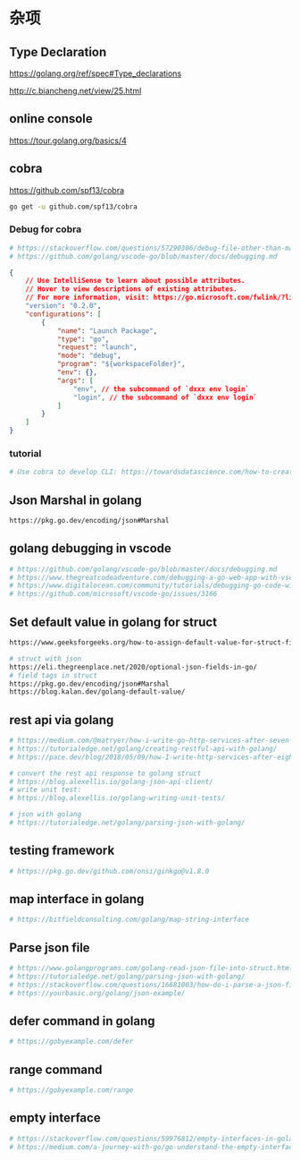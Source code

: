 # 杂项

## Type Declaration

https://golang.org/ref/spec#Type_declarations

http://c.biancheng.net/view/25.html

## online console

https://tour.golang.org/basics/4

## cobra

https://github.com/spf13/cobra

```sh
go get -u github.com/spf13/cobra
```

### Debug for cobra

```sh
# https://stackoverflow.com/questions/57290306/debug-file-other-than-main-go-in-vs-code
# https://github.com/golang/vscode-go/blob/master/docs/debugging.md
```

```json
{
    // Use IntelliSense to learn about possible attributes.
    // Hover to view descriptions of existing attributes.
    // For more information, visit: https://go.microsoft.com/fwlink/?linkid=830387
    "version": "0.2.0",
    "configurations": [
        {
            "name": "Launch Package",
            "type": "go",
            "request": "launch",
            "mode": "debug",
            "program": "${workspaceFolder}",
            "env": {},
            "args": [
                "env", // the subcommand of `dxxx env login`
                "login", // the subcommand of `dxxx env login`
            ]
        }
    ]
}
```

### tutorial

```sh
# Use cobra to develop CLI: https://towardsdatascience.com/how-to-create-a-cli-in-golang-with-cobra-d729641c7177
```

## Json Marshal in golang

```sh
https://pkg.go.dev/encoding/json#Marshal


```

## golang debugging in vscode

```sh
# https://github.com/golang/vscode-go/blob/master/docs/debugging.md
# https://www.thegreatcodeadventure.com/debugging-a-go-web-app-with-vscode-and-delve/
# https://www.digitalocean.com/community/tutorials/debugging-go-code-with-visual-studio-code
# https://github.com/microsoft/vscode-go/issues/3166
```

## Set default value in golang for struct

```sh
https://www.geeksforgeeks.org/how-to-assign-default-value-for-struct-field-in-golang/

# struct with json
https://eli.thegreenplace.net/2020/optional-json-fields-in-go/
# field tags in struct
https://pkg.go.dev/encoding/json#Marshal
https://blog.kalan.dev/golang-default-value/

```

## rest api via golang 

```sh
# https://medium.com/@matryer/how-i-write-go-http-services-after-seven-years-37c208122831
# https://tutorialedge.net/golang/creating-restful-api-with-golang/
# https://pace.dev/blog/2018/05/09/how-I-write-http-services-after-eight-years.html

# convert the rest api response to golang struct
# https://blog.alexellis.io/golang-json-api-client/
# write unit test:
# https://blog.alexellis.io/golang-writing-unit-tests/

# json with golang
# https://tutorialedge.net/golang/parsing-json-with-golang/
```

## testing framework

```sh
# https://pkg.go.dev/github.com/onsi/ginkgo@v1.8.0

```

## map interface in golang

```sh
# https://bitfieldconsulting.com/golang/map-string-interface
```

## Parse json file

```sh
# https://www.golangprograms.com/golang-read-json-file-into-struct.html
# https://tutorialedge.net/golang/parsing-json-with-golang/
# https://stackoverflow.com/questions/16681003/how-do-i-parse-a-json-file-into-a-struct-with-go
# https://yourbasic.org/golang/json-example/
```

## defer command in golang

```sh
# https://gobyexample.com/defer
```

## range command

```sh
# https://gobyexample.com/range
```

## empty interface

```sh
# https://stackoverflow.com/questions/59976812/empty-interfaces-in-golang
# https://medium.com/a-journey-with-go/go-understand-the-empty-interface-2d9fc1e5ec72
```